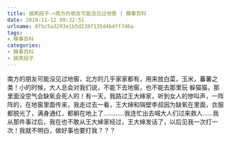 ```yaml
---
title: 搞笑段子->南方的朋友可能没见过地窖 | 糗事百科
date: 2019-11-12 09:32:51
urlname: 0fbc5a3293e1b5d238f135d4b4ff7d6a
tags: 
- 糗事百科
categories:
- 糗事百科
- 搞笑段子
---
```

南方的朋友可能没见过地窖，北方的几乎家家都有，用来放白菜，玉米，蕃薯之类！小的时候，大人总会对我们说，不能下去地窖，也不能去那里玩 躲猫猫，那里面没空气会缺氧会死人的！有一天，我路过王大婶家，听到女人的惨叫声，一阵阵的，在地窖里面传来，我走过去一看，王大婶和隔壁李叔因为缺氧在里面，衣服都脱光了，满身通红，都躺在地上了…………我连忙出去喊大人们过来救人……我从那件事过后，我在也不敢从王大婶家经过，王大婶发话了，以后见我一次打一次！我就不明白，做好事也要打我？？？


